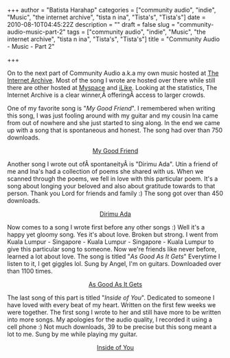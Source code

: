 +++
author = "Batista Harahap"
categories = ["community audio", "indie", "Music", "the internet archive", "tista n ina", "Tista's", "Tista's"]
date = 2010-08-10T04:45:22Z
description = ""
draft = false
slug = "community-audio-music-part-2"
tags = ["community audio", "indie", "Music", "the internet archive", "tista n ina", "Tista's", "Tista's"]
title = "Community Audio - Music - Part 2"

+++


On to the next part of Community Audio a.k.a my own music hosted at <a href="http://www.archive.org" target="_blank">The Internet Archive</a>. Most of the song I wrote are hosted over there while still there are other hosted at <a href="http://www.myspace.com/tistanina" target="_blank">Myspace</a> and <a href="http://www.ilike.com/artist/Mr.+Tista/" target="_blank">iLike</a>. Looking at the statistics, The Internet Archive is a clear winner,Â offeringÂ access to larger crowds.

One of my favorite song is "<em>My Good Friend</em>". I remembered when writing this song, I was just fooling around with my guitar and my cousin Ina came from out of nowhere and she just started to sing along. In the end we came up with a song that is spontaneous and honest. The song had over than 750 downloads.
<p style="text-align: center;"><a href="http://www.archive.org/download/3.TistaNIna-MyGoodFriend/3.TistaNIna-MyGoodFriend.mp3" target="_blank">My Good Friend</a></p>
Another song I wrote out ofÂ spontaneityÂ is "Dirimu Ada". Utin a friend of me and Ina's had a collection of poems she shared with us. When we scanned through the poems, we fell in love with this particular poem. It's a song about longing your beloved and also about gratitude towards to that person. Thank you Lord for friends and family :) The song got over than 450 downloads.
<p style="text-align: center;"><a href="http://www.archive.org/download/5.TistaNIna-DirimuAda/5.TistaNIna-DirimuAda.mp3" target="_blank">Dirimu Ada</a></p>
<p style="text-align: left;">Now comes to a song I wrote first before any other songs :) Well it's a happy yet gloomy song. Yes it's about love. Broken but strong. I went from Kuala Lumpur - Singapore - Kuala Lumpur - Singapore - Kuala Lumpur to give this particular song to someone. Now we're friends like never before, learned a lot about love. The song is titled "<em>As Good As It Gets</em>" Everytime I listen to it, I get giggles lol. Sung by Angel, I'm on guitars. Downloaded over than 1100 times.</p>
<p style="text-align: center;"><a href="http://www.archive.org/download/6.TistaNIna-AsGoodAsItGets/6.TistaNIna-AsGoodAsItGets.mp3" target="_blank">As Good As It Gets</a></p>
<p style="text-align: left;">The last song of this part is titled "<em>Inside of You</em>". Dedicated to someone I have loved with every beat of my heart. Written on the first few weeks we were together. The first song I wrote to her and still have more to be written into more songs. My apologies for the audio quality, I recorded it using a cell phone :) Not much downloads, 39 to be precise but this song meant a lot to me. Sung by me while playing my guitar.</p>
<p style="text-align: center;"><a href="http://www.archive.org/download/InsideOfYou_383/Tista-InsideOfYou.mp3" target="_blank">Inside of You</a></p>